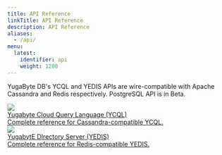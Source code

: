 ```yaml
---
title: API Reference
linkTitle: API Reference
description: API Reference
aliases:
  - /api/
menu:
  latest:
    identifier: api
    weight: 1200
---
```


YugaByte DB's YCQL and YEDIS APIs are wire-compatible with Apache Cassandra and Redis respectively. PostgreSQL API is in Beta.

<div>
  <a class="section-link icon-offset" href="cassandra/">
    <div class="icon">
      <img src="/images/section_icons/api/cql.png" aria-hidden="true" />
    </div>
    <div class="text">
      Yugabyte Cloud Query Language (YCQL)
      <div class="caption">Complete reference for Cassandra-compatible YCQL.</div>
    </div>
  </a>

  <a class="section-link icon-offset" href="redis/">
    <div class="icon">
      <img src="/images/section_icons/api/redis.png" aria-hidden="true" />
    </div>
    <div class="text">
      YugabytE DIrectory Server (YEDIS)
      <div class="caption">Complete reference for Redis-compatible YEDIS.</div>
    </div>
  </a>
</div>
